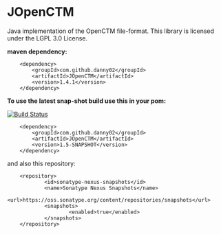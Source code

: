 JOpenCTM
=========

Java implementation of the OpenCTM file-format.
This library is licensed under the LGPL 3.0 License.

**maven dependency:**

        <dependency>
            <groupId>com.github.danny02</groupId>
            <artifactId>JOpenCTM</artifactId>
            <version>1.4.1</version>
        </dependency>
        
        
**To use the latest snap-shot build use this in your pom:**

[![Build Status](https://travis-ci.org/Danny02/JOpenCTM.svg?branch=develop)](https://travis-ci.org/Danny02/JOpenCTM)

        <dependency>
            <groupId>com.github.danny02</groupId>
            <artifactId>JOpenCTM</artifactId>
            <version>1.5-SNAPSHOT</version>
        </dependency>
        
and also this repository:
        
        <repository>
                <id>sonatype-nexus-snapshots</id>
                <name>Sonatype Nexus Snapshots</name>
                <url>https://oss.sonatype.org/content/repositories/snapshots</url>
                <snapshots>
                        <enabled>true</enabled>
                </snapshots>
        </repository>


